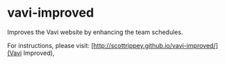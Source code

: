 vavi-improved
=============

Improves the Vavi website by enhancing the team schedules.

For instructions, please visit: [http://scottrippey.github.io/vavi-improved/](Vavi Improved),
